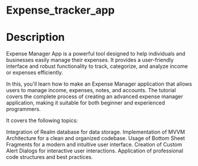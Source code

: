 # Expense_tracker_app
# Description
Expense Manager App is a powerful tool designed to help individuals and businesses easily manage their expenses. It provides a user-friendly interface and robust functionality to track, categorize, and analyze income or expenses efficiently.

In this, you'll learn how to make an Expense Manager application that allows users to manage income, expenses, notes, and accounts. The tutorial covers the complete process of creating an advanced expense manager application, making it suitable for both beginner and experienced programmers.

It covers the following topics:

Integration of Realm database for data storage.
Implementation of MVVM Architecture for a clean and organized codebase.
Usage of Bottom Sheet Fragments for a modern and intuitive user interface.
Creation of Custom Alert Dialogs for interactive user interactions.
Application of professional code structures and best practices.
